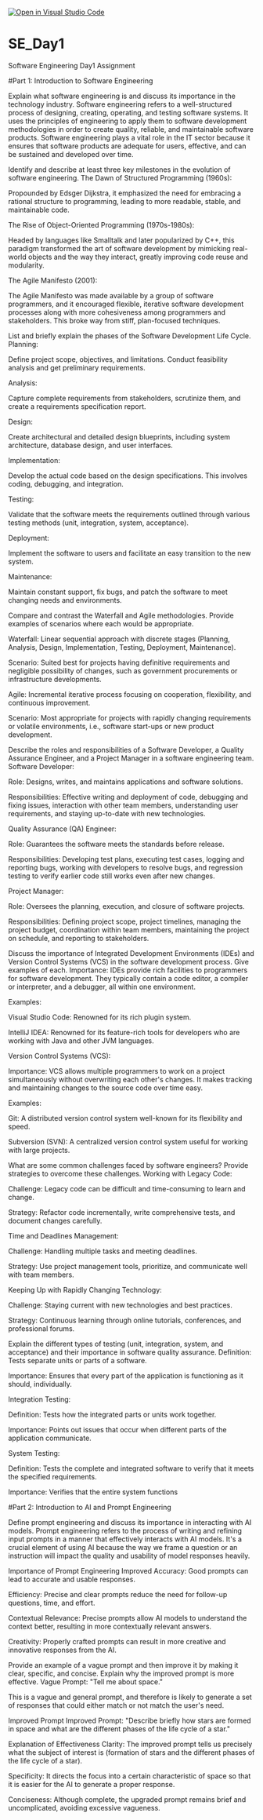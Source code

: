 [![Open in Visual Studio Code](https://classroom.github.com/assets/open-in-vscode-2e0aaae1b6195c2367325f4f02e2d04e9abb55f0b24a779b69b11b9e10269abc.svg)](https://classroom.github.com/online_ide?assignment_repo_id=18411165&assignment_repo_type=AssignmentRepo)
# SE_Day1
Software Engineering Day1 Assignment

#Part 1: Introduction to Software Engineering

Explain what software engineering is and discuss its importance in the technology industry.
Software engineering refers to a well-structured process of designing, creating, operating, and testing software systems. It uses the principles of engineering to apply them to software development methodologies in order to create quality, reliable, and maintainable software products. Software engineering plays a vital role in the IT sector because it ensures that software products are adequate for users, effective, and can be sustained and developed over time.

Identify and describe at least three key milestones in the evolution of software engineering.
The Dawn of Structured Programming (1960s):

Propounded by Edsger Dijkstra, it emphasized the need for embracing a rational structure to programming, leading to more readable, stable, and maintainable code.

The Rise of Object-Oriented Programming (1970s-1980s):

Headed by languages like Smalltalk and later popularized by C++, this paradigm transformed the art of software development by mimicking real-world objects and the way they interact, greatly improving code reuse and modularity.

The Agile Manifesto (2001):

The Agile Manifesto was made available by a group of software programmers, and it encouraged flexible, iterative software development processes along with more cohesiveness among programmers and stakeholders. This broke way from stiff, plan-focused techniques.


List and briefly explain the phases of the Software Development Life Cycle.
Planning:

Define project scope, objectives, and limitations. Conduct feasibility analysis and get preliminary requirements.

Analysis:

Capture complete requirements from stakeholders, scrutinize them, and create a requirements specification report.

Design:

Create architectural and detailed design blueprints, including system architecture, database design, and user interfaces.

Implementation:

Develop the actual code based on the design specifications. This involves coding, debugging, and integration.

Testing:

Validate that the software meets the requirements outlined through various testing methods (unit, integration, system, acceptance).

Deployment:

Implement the software to users and facilitate an easy transition to the new system.

Maintenance:

Maintain constant support, fix bugs, and patch the software to meet changing needs and environments.


Compare and contrast the Waterfall and Agile methodologies. Provide examples of scenarios where each would be appropriate.

Waterfall:
Linear sequential approach with discrete stages (Planning, Analysis, Design, Implementation, Testing, Deployment, Maintenance).

Scenario: Suited best for projects having definitive requirements and negligible possibility of changes, such as government procurements or infrastructure developments.

Agile:
Incremental iterative process focusing on cooperation, flexibility, and continuous improvement.

Scenario: Most appropriate for projects with rapidly changing requirements or volatile environments, i.e., software start-ups or new product development.

Describe the roles and responsibilities of a Software Developer, a Quality Assurance Engineer, and a Project Manager in a software engineering team.
Software Developer:

Role: Designs, writes, and maintains applications and software solutions.

Responsibilities: Effective writing and deployment of code, debugging and fixing issues, interaction with other team members, understanding user requirements, and staying up-to-date with new technologies.

Quality Assurance (QA) Engineer:

Role: Guarantees the software meets the standards before release.

Responsibilities: Developing test plans, executing test cases, logging and reporting bugs, working with developers to resolve bugs, and regression testing to verify earlier code still works even after new changes.

Project Manager:

Role: Oversees the planning, execution, and closure of software projects.

Responsibilities: Defining project scope, project timelines, managing the project budget, coordination within team members, maintaining the project on schedule, and reporting to stakeholders.

Discuss the importance of Integrated Development Environments (IDEs) and Version Control Systems (VCS) in the software development process. Give examples of each.
Importance: IDEs provide rich facilities to programmers for software development. They typically contain a code editor, a compiler or interpreter, and a debugger, all within one environment.

Examples:

Visual Studio Code: Renowned for its rich plugin system.

IntelliJ IDEA: Renowned for its feature-rich tools for developers who are working with Java and other JVM languages.

Version Control Systems (VCS):

Importance: VCS allows multiple programmers to work on a project simultaneously without overwriting each other's changes. It makes tracking and maintaining changes to the source code over time easy.

Examples:

Git: A distributed version control system well-known for its flexibility and speed.

Subversion (SVN): A centralized version control system useful for working with large projects.


What are some common challenges faced by software engineers? Provide strategies to overcome these challenges.
Working with Legacy Code:

Challenge: Legacy code can be difficult and time-consuming to learn and change.

Strategy: Refactor code incrementally, write comprehensive tests, and document changes carefully.

Time and Deadlines Management:

Challenge: Handling multiple tasks and meeting deadlines.

Strategy: Use project management tools, prioritize, and communicate well with team members.

Keeping Up with Rapidly Changing Technology:

Challenge: Staying current with new technologies and best practices.

Strategy: Continuous learning through online tutorials, conferences, and professional forums.

Explain the different types of testing (unit, integration, system, and acceptance) and their importance in software quality assurance.
Definition: Tests separate units or parts of a software.

Importance: Ensures that every part of the application is functioning as it should, individually.

Integration Testing:

Definition: Tests how the integrated parts or units work together.

Importance: Points out issues that occur when different parts of the application communicate.

System Testing:

Definition: Tests the complete and integrated software to verify that it meets the specified requirements.

Importance: Verifies that the entire system functions

#Part 2: Introduction to AI and Prompt Engineering


Define prompt engineering and discuss its importance in interacting with AI models.
Prompt engineering refers to the process of writing and refining input prompts in a manner that effectively interacts with AI models. It's a crucial element of using AI because the way we frame a question or an instruction will impact the quality and usability of model responses heavily.

Importance of Prompt Engineering
Improved Accuracy: Good prompts can lead to accurate and usable responses.

Efficiency: Precise and clear prompts reduce the need for follow-up questions, time, and effort.

Contextual Relevance: Precise prompts allow AI models to understand the context better, resulting in more contextually relevant answers.

Creativity: Properly crafted prompts can result in more creative and innovative responses from the AI.

Provide an example of a vague prompt and then improve it by making it clear, specific, and concise. Explain why the improved prompt is more effective.
Vague Prompt: "Tell me about space."

This is a vague and general prompt, and therefore is likely to generate a set of responses that could either match or not match the user's need.

Improved Prompt
Improved Prompt: "Describe briefly how stars are formed in space and what are the different phases of the life cycle of a star."

Explanation of Effectiveness
Clarity: The improved prompt tells us precisely what the subject of interest is (formation of stars and the different phases of the life cycle of a star).

Specificity: It directs the focus into a certain characteristic of space so that it is easier for the AI to generate a proper response.

Conciseness: Although complete, the upgraded prompt remains brief and uncomplicated, avoiding excessive vagueness.
